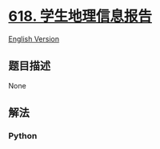 # [618. 学生地理信息报告](https://leetcode-cn.com/problems/students-report-by-geography)

[English Version](/leetcode/0600-0699/0618.Students%20Report%20By%20Geography/README_EN.md)

## 题目描述

<!-- 这里写题目描述 -->

None

## 解法

<!-- 这里可写通用的实现逻辑 -->

<!-- tabs:start -->

### **Python**

<!-- 这里可写当前语言的特殊实现逻辑 -->

```python

```

<!-- tabs:end -->
